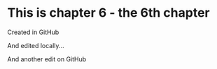# This is chapter 6 - the 6th chapter

Created in GitHub

And edited locally...

And another edit on GitHub
